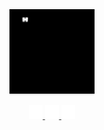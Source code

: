 <div id="header" align="center">
<!-- TYPE WRITER -->
  <div id="header" align="center">
  <img src="/rsc/intro.gif" width="30%"/>
  </div>
  <br>
<!-- SOCIAL MEDIA -->
  <div id="badges">
    <a href="your-linkedin-URL">
      <img src="/rsc/linkeln.png" width="5%" alt="LinkedIn Badge"/>
    </a>
    <a href="your-youtube-URL">
      <img src="/rsc/instagram.png" width="5%" alt="Youtube Badge"/>
    </a>
    <a href="your-twitter-URL">
      <img src="/rsc/facebook.png" width="5%" alt="Twitter Badge"/>
    </a>
  </div>


</div>

<!---
Dylan-Liew/Dylan-Liew is a ✨ special ✨ repository because its `README.md` (this file) appears on your GitHub profile.
You can click the Preview link to take a look at your changes.
--->
